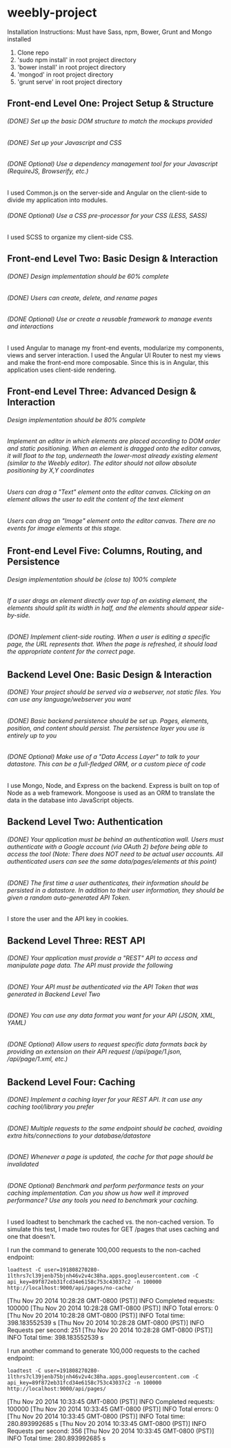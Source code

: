 weebly-project
==============
Installation Instructions:
Must have Sass, npm, Bower, Grunt and Mongo installed

1. Clone repo
2. 'sudo npm install' in root project directory
3. 'bower install' in root project directory
4. 'mongod' in root project directory
5. 'grunt serve' in root project directory

Front-end Level One: Project Setup & Structure
------
###### (DONE) Set up the basic DOM structure to match the mockups provided
###### (DONE) Set up your Javascript and CSS
###### (DONE Optional) Use a dependency management tool for your Javascript (RequireJS, Browserify, etc.)
I used Common.js on the server-side and Angular on the client-side to divide my application into modules.
###### (DONE Optional) Use a CSS pre-processor for your CSS (LESS, SASS)
I used SCSS to organize my client-side CSS.


Front-end Level Two: Basic Design & Interaction
------
###### (DONE) Design implementation should be 60% complete
###### (DONE) Users can create, delete, and rename pages
###### (DONE Optional) Use or create a reusable framework to manage events and interactions
I used Angular to manage my front-end events, modularize my components, views and server interaction.
I used the Angular UI Router to nest my views and make the front-end more composable.
Since this is in Angular, this application uses client-side rendering.

Front-end Level Three: Advanced Design & Interaction
------
###### Design implementation should be 80% complete
###### Implement an editor in which elements are placed according to DOM order and static positioning.  When an element is dragged onto the editor canvas, it will float to the top, underneath the lower-most already existing element (similar to the Weebly editor).  The editor should not allow absolute positioning by X,Y coordinates
###### Users can drag a "Text" element onto the editor canvas. Clicking on an element allows the user to edit the content of the text element
###### Users can drag an "Image" element onto the editor canvas. There are no events for image elements at this stage.

Front-end Level Five: Columns, Routing, and Persistence
------
###### Design implementation should be (close to) 100% complete
###### If a user drags an element directly over top of an existing element, the elements should split its width in half, and the elements should appear side-by-side.
###### (DONE) Implement client-side routing.  When a user is editing a specific page, the URL represents that.  When the page is refreshed, it should load the appropriate content for the correct page.

Backend Level One: Basic Design & Interaction
------
###### (DONE) Your project should be served via a webserver, not static files.  You can use any language/webserver you want

###### (DONE) Basic backend persistence should be set up.  Pages, elements, position, and content should persist.  The persistence layer you use is entirely up to you

###### (DONE Optional) Make use of a "Data Access Layer" to talk to your datastore.  This can be a full-fledged ORM, or a custom piece of code
I use Mongo, Node, and Express on the backend. Express is built on top of Node as a web framework. Mongoose is used as an ORM to translate the data in the database into 
JavaScript objects.

Backend Level Two: Authentication
------
###### (DONE) Your application must be behind an authentication wall.  Users must authenticate with a Google account (via OAuth 2) before being able to access the tool (Note: There does NOT need to be actual user accounts.  All authenticated users can see the same data/pages/elements at this point)
###### (DONE) The first time a user authenticates, their information should be persisted in a datastore.  In addition to their user information, they should be given a random auto-generated API Token.
I store the user and the API key in cookies.


Backend Level Three: REST API
------
###### (DONE) Your application must provide a "REST" API to access and manipulate page data.  The API must provide the following
###### (DONE) Your API must be authenticated via the API Token that was generated in Backend Level Two
###### (DONE) You can use any data format you want for your API (JSON, XML, YAML)
###### (DONE Optional) Allow users to request specific data formats back by providing an extension on their API request (/api/page/1.json, /api/page/1.xml, etc.)

Backend Level Four: Caching
------
###### (DONE) Implement a caching layer for your REST API.  It can use any caching tool/library you prefer
###### (DONE) Multiple requests to the same endpoint should be cached, avoiding extra hits/connections to your database/datastore
###### (DONE) Whenever a page is updated, the cache for that page should be invalidated
###### (DONE Optional) Benchmark and perform performance tests on your caching implementation.  Can you show us how well it improved performance?  Use any tools you need to benchmark your caching.
I used loadtest to benchmark the cached vs. the non-cached version. To simulate this test, I made two routes for GET /pages that uses caching and one that doesn't.

I run the command to generate 100,000 requests to the non-cached endpoint:
```
loadtest -C user=191808270280-1lthrs7cl39jenb75bjnh46v2v4c38ha.apps.googleusercontent.com -C api_key=89f872eb31fcd34e6158c753c43037c2 -n 100000 http://localhost:9000/api/pages/no-cache/
```
[Thu Nov 20 2014 10:28:28 GMT-0800 (PST)] INFO Completed requests:  100000
[Thu Nov 20 2014 10:28:28 GMT-0800 (PST)] INFO Total errors:        0
[Thu Nov 20 2014 10:28:28 GMT-0800 (PST)] INFO Total time:          398.183552539 s
[Thu Nov 20 2014 10:28:28 GMT-0800 (PST)] INFO Requests per second: 251
[Thu Nov 20 2014 10:28:28 GMT-0800 (PST)] INFO Total time:          398.183552539 s


I run another command to generate 100,000 requests to the cached endpoint:
```
loadtest -C user=191808270280-1lthrs7cl39jenb75bjnh46v2v4c38ha.apps.googleusercontent.com -C api_key=89f872eb31fcd34e6158c753c43037c2 -n 100000 http://localhost:9000/api/pages/
```

[Thu Nov 20 2014 10:33:45 GMT-0800 (PST)] INFO Completed requests:  100000
[Thu Nov 20 2014 10:33:45 GMT-0800 (PST)] INFO Total errors:        0
[Thu Nov 20 2014 10:33:45 GMT-0800 (PST)] INFO Total time:          280.893992685 s
[Thu Nov 20 2014 10:33:45 GMT-0800 (PST)] INFO Requests per second: 356
[Thu Nov 20 2014 10:33:45 GMT-0800 (PST)] INFO Total time:          280.893992685 s